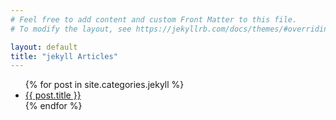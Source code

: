 ```yaml
---
# Feel free to add content and custom Front Matter to this file.
# To modify the layout, see https://jekyllrb.com/docs/themes/#overriding-theme-defaults

layout: default
title: "jekyll Articles"
---
```


<ul>
  {% for post in site.categories.jekyll %}
    <li><a href="{{ post.url }}">{{ post.title }}</a></li>
  {% endfor %}
</ul>